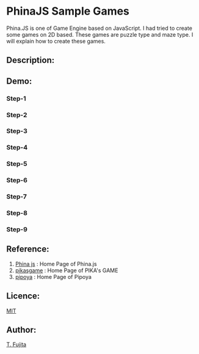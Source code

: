 # PhinaJS Sample Games
Phina.JS is one of Game Engine based on JavaScript. I had tried to create some games on 2D based. These games are puzzle type and maze type. I will explain how to create these games.
## Description:

## Demo:

### Step-1

### Step-2

### Step-3

### Step-4

### Step-5

### Step-6

### Step-7

### Step-8

### Step-9

## Reference:
1. [Phina js](https://phinajs.com/) : Home Page of Phina.js
2. [pikasgame](https://dorapika.wixsite.com/pikasgame) : Home Page of PIKA's GAME
3. [pipoya](http://blog.pipoya.net/) : Home Page of Pipoya
## Licence:
[MIT](https://github.com/tcnksm/tool/blob/master/LICENCE)
## Author:
[T. Fujita](https://github.com/T-Fujita)
